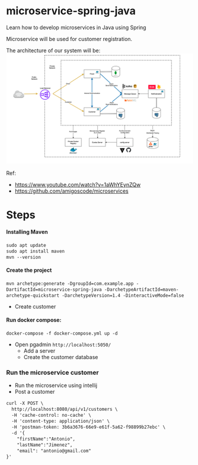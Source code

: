 # microservice-spring-java

Learn how to develop microservices in Java using Spring

Microservice will be used for customer registration.

The architecture of our system will be:
![img.png](img/architecture.png)

Ref:

- https://www.youtube.com/watch?v=1aWhYEynZQw
- https://github.com/amigoscode/microservices

# Steps

#### Installing Maven

```
sudo apt update
sudo apt install maven
mvn --version
```

#### Create the project
```
mvn archetype:generate -DgroupId=com.example.app -DartifactId=microservice-spring-java -DarchetypeArtifactId=maven-archetype-quickstart -DarchetypeVersion=1.4 -DinteractiveMode=false
```
- Create customer

#### Run docker compose:
```
docker-compose -f docker-compose.yml up -d
```
- Open pgadmin `http://localhost:5050/`
  - Add a server
  - Create the customer database

### Run the microservice customer
- Run the microservice using intellij
- Post a customer
```
curl -X POST \
  http://localhost:8080/api/v1/customers \
  -H 'cache-control: no-cache' \
  -H 'content-type: application/json' \
  -H 'postman-token: 3b6a3676-66e9-e61f-5a62-f98899b27ebc' \
  -d '{
	"firstName":"Antonio",
	"lastName":"Jimenez",
	"email": "antonio@gmail.com"
}'
```